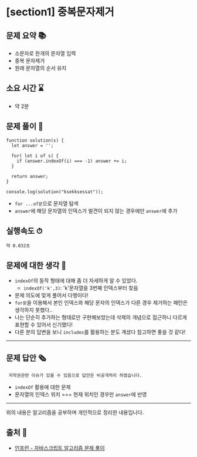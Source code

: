 # [section1] 중복문자제거
## 문제 요약 📚
- 소문자로 한개의 문자열 입력
- 중복 문자제거
- 원래 문자열의 순서 유지

## 소요 시간 ⌛️
- 약 2분

## 문제 풀이 📝
```
function solution(s) {
  let answer = '';

  for( let i of s) {
    if (answer.indexOf(i) === -1) answer += i;
  }

  return answer;
}

console.log(solution("ksekksessat"));
```
- `for ...of문`으로 문자열 탐색
- `answer`에 해당 문자열의 인덱스가 발견이 되지 않는 경우에만 `answer`에 추가

## 실행속도 ⏱
```
약 0.032초
```
## 문제에 대한 생각 🧐
- `indexOf`의 동작 형태에 대해 좀 더 자세하게 알 수 있었다.
  - `indexOf('k',3)`: 'k'문자열을 3번째 인덱스부터 찾음
- 문제 의도에 맞게 풀어서 다행이다!
- `for문`을 이용해서 본인 인덱스와 해당 문자의 인덱스가 다른 경우 제거하는 패턴은 생각하지 못했다..
- 나는 단순히 추가하는 형태로만 구현해보았는데 삭제의 개념으로 접근하니 다르게 표현할 수 있어서 신기했다!
- 다른 분의 답변을 보니 `includes`를 활용하는 분도 계셨다 참고하면 좋을 것 같다!
- - -
## 문제 답안 🗞
```
 저작권관련 이슈가 있을 수 있음으로 답안은 비공개처리 하였습니다.
```
- `indexOf` 활용에 대한 문제
- 문자열의 인덱스 위치 === 현재 위치인 경우만 `answer`에 반영

- - -
위의 내용은 알고리즘을 공부하며 개인적으로 정리한 내용입니다.
## 출처 📝
- [인프런 - 자바스크립트 알고리즘 문제 풀이](https://www.inflearn.com/course/%EC%9E%90%EB%B0%94%EC%8A%A4%ED%81%AC%EB%A6%BD%ED%8A%B8-%EC%95%8C%EA%B3%A0%EB%A6%AC%EC%A6%98-%EB%AC%B8%EC%A0%9C%ED%92%80%EC%9D%B4/dashboard)
